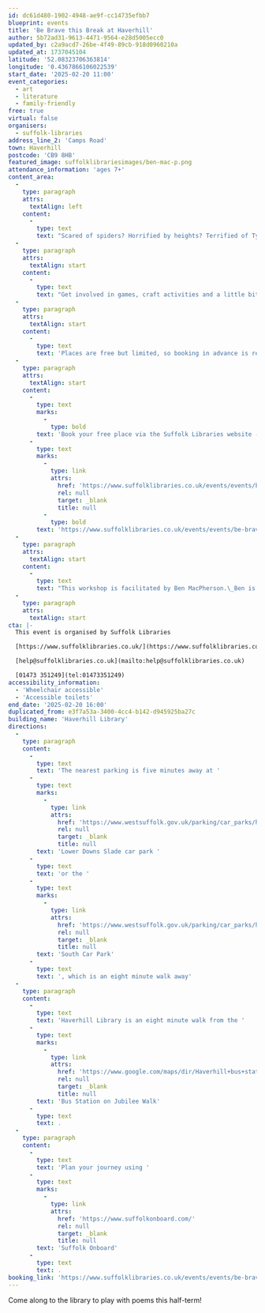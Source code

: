 ```yaml
---
id: dc61d480-1902-4948-ae9f-cc14735efbb7
blueprint: events
title: 'Be Brave this Break at Haverhill'
author: 5b72ad31-9613-4471-9564-e28d5005ecc0
updated_by: c2a9acd7-26be-4f49-89cb-918d0960210a
updated_at: 1737045104
latitude: '52.08323706363814'
longitude: '0.4367866106022539'
start_date: '2025-02-20 11:00'
event_categories:
  - art
  - literature
  - family-friendly
free: true
virtual: false
organisers:
  - suffolk-libraries
address_line_2: 'Camps Road'
town: Haverhill
postcode: 'CB9 8HB'
featured_image: suffolklibrariesimages/ben-mac-p.png
attendance_information: 'ages 7+'
content_area:
  -
    type: paragraph
    attrs:
      textAlign: left
    content:
      -
        type: text
        text: "Scared of spiders? Horrified by heights? Terrified of Tyrannosaurus Rexes? Bring along your worst fears and together we will make them silly things we can easily overcome.\_"
  -
    type: paragraph
    attrs:
      textAlign: start
    content:
      -
        type: text
        text: "Get involved in games, craft activities and a little bit of writing as we face our fears this half term break. Workshops last 45 minutes and start at\_11AM 1.30PM and 3.15PM.\_Suitable for children aged 7+. Children must be accompanied by a responsible grown-up."
  -
    type: paragraph
    attrs:
      textAlign: start
    content:
      -
        type: text
        text: 'Places are free but limited, so booking in advance is recommended.'
  -
    type: paragraph
    attrs:
      textAlign: start
    content:
      -
        type: text
        marks:
          -
            type: bold
        text: 'Book your free place via the Suffolk Libraries website - '
      -
        type: text
        marks:
          -
            type: link
            attrs:
              href: 'https://www.suffolklibraries.co.uk/events/events/be-brave-this-break-at-haverhill'
              rel: null
              target: _blank
              title: null
          -
            type: bold
        text: 'https://www.suffolklibraries.co.uk/events/events/be-brave-this-break-at-haverhill'
  -
    type: paragraph
    attrs:
      textAlign: start
    content:
      -
        type: text
        text: "This workshop is facilitated by Ben MacPherson.\_Ben is a playful poet and performer who makes work for all ages. He’s been heard on BBC Radio 2, 4extra and BBC Radio Suffolk. You might have seen him live at Latitude, the Edinburgh Fringe Festival or at any other number of live arts events around the country. Hist first book Serious Nonsense for Terribly Grown-Up People came out in 2023 with his follow up Serious Nonsense for the Unbearably Festive following in Autumn 2024. He believes poetry is for everyone and when he isn’t writing and rhyming can be found playing with Lego.\_"
  -
    type: paragraph
    attrs:
      textAlign: start
cta: |-
  This event is organised by Suffolk Libraries

  [https://www.suffolklibraries.co.uk/](https://www.suffolklibraries.co.uk/) 

  [help@suffolklibraries.co.uk](mailto:help@suffolklibraries.co.uk)

  [01473 351249](tel:01473351249)
accessibility_information:
  - 'Wheelchair accessible'
  - 'Accessible toilets'
end_date: '2025-02-20 16:00'
duplicated_from: e3f7a53a-3400-4cc4-b142-d945925ba27c
building_name: 'Haverhill Library'
directions:
  -
    type: paragraph
    content:
      -
        type: text
        text: 'The nearest parking is five minutes away at '
      -
        type: text
        marks:
          -
            type: link
            attrs:
              href: 'https://www.westsuffolk.gov.uk/parking/car_parks/haverhill-car-parks.cfm'
              rel: null
              target: _blank
              title: null
        text: 'Lower Downs Slade car park '
      -
        type: text
        text: 'or the '
      -
        type: text
        marks:
          -
            type: link
            attrs:
              href: 'https://www.westsuffolk.gov.uk/parking/car_parks/haverhill-car-parks.cfm'
              rel: null
              target: _blank
              title: null
        text: 'South Car Park'
      -
        type: text
        text: ', which is an eight minute walk away'
  -
    type: paragraph
    content:
      -
        type: text
        text: 'Haverhill Library is an eight minute walk from the '
      -
        type: text
        marks:
          -
            type: link
            attrs:
              href: 'https://www.google.com/maps/dir/Haverhill+bus+station,+Haverhill+CB9+8DA/Haverhill+Library,+Camps+Rd,+Haverhill+CB9+8HB/@52.0830571,0.4363535,17z/data=!3m1!4b1!4m14!4m13!1m5!1m1!1s0x47d85ef311e5a4df:0x55b20007047ef32f!2m2!1d0.4410122!2d52.0821715!1m5!1m1!1s0x47d85ef4c0efb4ed:0x91671c082161bc85!2m2!1d0.4368685!2d52.0829965!3e2?entry=ttu'
              rel: null
              target: _blank
              title: null
        text: 'Bus Station on Jubilee Walk'
      -
        type: text
        text: .
  -
    type: paragraph
    content:
      -
        type: text
        text: 'Plan your journey using '
      -
        type: text
        marks:
          -
            type: link
            attrs:
              href: 'https://www.suffolkonboard.com/'
              rel: null
              target: _blank
              title: null
        text: 'Suffolk Onboard'
      -
        type: text
        text: .
booking_link: 'https://www.suffolklibraries.co.uk/events/events/be-brave-this-break-at-haverhill'
---
```

Come along to the library to play with poems this half-term!